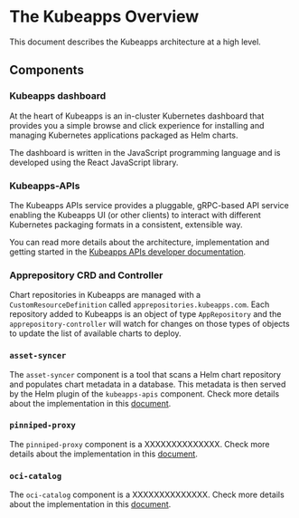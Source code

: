 # The Kubeapps Overview

This document describes the Kubeapps architecture at a high level.

## Components

### Kubeapps dashboard

At the heart of Kubeapps is an in-cluster Kubernetes dashboard that provides you a simple browse and click experience for installing and managing Kubernetes applications packaged as Helm charts.

The dashboard is written in the JavaScript programming language and is developed using the React JavaScript library.

### Kubeapps-APIs

The Kubeapps APIs service provides a pluggable, gRPC-based API service enabling the Kubeapps UI (or other clients) to interact with different Kubernetes packaging formats in a consistent, extensible way.

You can read more details about the architecture, implementation and getting started in the [Kubeapps APIs developer documentation](../reference/developer/kubeapps-apis.md).

### Apprepository CRD and Controller

Chart repositories in Kubeapps are managed with a `CustomResourceDefinition` called `apprepositories.kubeapps.com`. Each repository added to Kubeapps is an object of type `AppRepository` and the `apprepository-controller` will watch for changes on those types of objects to update the list of available charts to deploy.

### `asset-syncer`

The `asset-syncer` component is a tool that scans a Helm chart repository and populates chart metadata in a database. This metadata is then served by the Helm plugin of the `kubeapps-apis` component. Check more details about the implementation in this [document](../reference/developer/asset-syncer.md).

### `pinniped-proxy`
<!-- TODO(agamez): piece of docs requiring update. Reason: add more information -->
The `pinniped-proxy` component is a XXXXXXXXXXXXXX. Check more details about the implementation in this [document](../reference/developer/pinniped-proxy.md).

### `oci-catalog`
<!-- TODO(agamez): piece of docs requiring update. Reason: add more information -->
The `oci-catalog` component is a XXXXXXXXXXXXXX. Check more details about the implementation in this [document](../reference/developer/oci-catalog.md).
